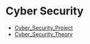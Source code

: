 # Cyber Security

 * [Cyber_Security_Project](./Cyber_Security_Project)
 * [Cyber_Security_Theory](./Cyber_Security_Theory)
